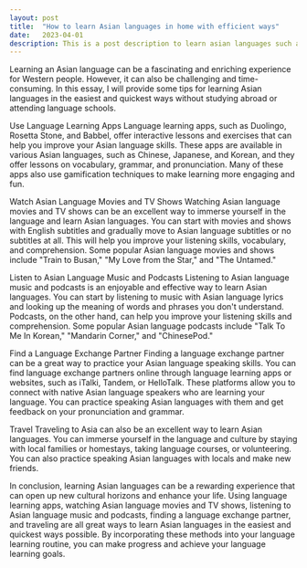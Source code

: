```yaml
---
layout: post
title:  "How to learn Asian languages in home with efficient ways"
date:   2023-04-01
description: This is a post description to learn asian languages such as korean, japanese, chinese, etc.
---
```



Learning an Asian language can be a fascinating and enriching experience for Western people. However, it can also be challenging and time-consuming. In this essay, I will provide some tips for learning Asian languages in the easiest and quickest ways without studying abroad or attending language schools.

Use Language Learning Apps
Language learning apps, such as Duolingo, Rosetta Stone, and Babbel, offer interactive lessons and exercises that can help you improve your Asian language skills. These apps are available in various Asian languages, such as Chinese, Japanese, and Korean, and they offer lessons on vocabulary, grammar, and pronunciation. Many of these apps also use gamification techniques to make learning more engaging and fun.

Watch Asian Language Movies and TV Shows
Watching Asian language movies and TV shows can be an excellent way to immerse yourself in the language and learn Asian languages. You can start with movies and shows with English subtitles and gradually move to Asian language subtitles or no subtitles at all. This will help you improve your listening skills, vocabulary, and comprehension. Some popular Asian language movies and shows include "Train to Busan," "My Love from the Star," and "The Untamed."

Listen to Asian Language Music and Podcasts
Listening to Asian language music and podcasts is an enjoyable and effective way to learn Asian languages. You can start by listening to music with Asian language lyrics and looking up the meaning of words and phrases you don't understand. Podcasts, on the other hand, can help you improve your listening skills and comprehension. Some popular Asian language podcasts include "Talk To Me In Korean," "Mandarin Corner," and "ChinesePod."

Find a Language Exchange Partner
Finding a language exchange partner can be a great way to practice your Asian language speaking skills. You can find language exchange partners online through language learning apps or websites, such as iTalki, Tandem, or HelloTalk. These platforms allow you to connect with native Asian language speakers who are learning your language. You can practice speaking Asian languages with them and get feedback on your pronunciation and grammar.

Travel
Traveling to Asia can also be an excellent way to learn Asian languages. You can immerse yourself in the language and culture by staying with local families or homestays, taking language courses, or volunteering. You can also practice speaking Asian languages with locals and make new friends.

In conclusion, learning Asian languages can be a rewarding experience that can open up new cultural horizons and enhance your life. Using language learning apps, watching Asian language movies and TV shows, listening to Asian language music and podcasts, finding a language exchange partner, and traveling are all great ways to learn Asian languages in the easiest and quickest ways possible. By incorporating these methods into your language learning routine, you can make progress and achieve your language learning goals.

